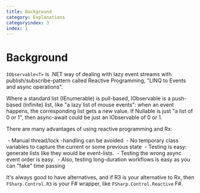 ```yaml
---
title: Background
category: Explanations
categoryindex: 3
index: 1
---
```


# Background

`IObservable<T>` is .NET way of dealing with lazy event streams with publish/subscribe-pattern called Reactive Programming, "LINQ to Events and async operations".

Where a standard list (IEnumerable) is pull-based, IObservable is a push-based (infinite) list, like "a lazy list of mouse events": when an event happens, the corresponding list gets a new value.
If Nullable is just "a list of 0 or 1", then async-await could be just an IObservable of 0 or 1.

There are many advantages of using reactive programming and Rx:

 - Manual thread/lock -handling can be avoided
 - No temporary class variables to capture the current or some previous state 
 - Testing is easy: generate lists like they would be event-lists. 
 - Testing the wrong async event order is easy. 
 - Also, testing long-duration workflows is easy as you can "fake" time passing

It's always good to have alternatives, and if R3 is your alternative to Rx, then `FSharp.Control.R3` is your F# wrapper, like `FSharp.Control.Reactive` F#.
